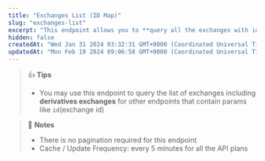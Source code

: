 ```yaml
---
title: "Exchanges List (ID Map)"
slug: "exchanges-list"
excerpt: "This endpoint allows you to **query all the exchanges with id and name**."
hidden: false
createdAt: "Wed Jan 31 2024 03:32:31 GMT+0000 (Coordinated Universal Time)"
updatedAt: "Mon Feb 19 2024 09:06:58 GMT+0000 (Coordinated Universal Time)"
---
```

> 👍 **Tips**
> 
> - You may use this endpoint to query the list of exchanges including **derivatives exchanges** for other endpoints that contain params like `id`(exchange id)

> 📘 **Notes**
> 
> - There is no pagination required for this endpoint
> - Cache / Update Frequency:  every 5 minutes for all the API plans
